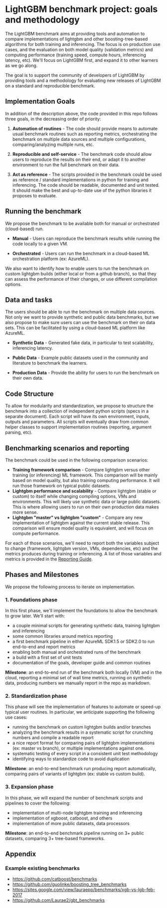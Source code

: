 # LightGBM benchmark project: goals and methodology

The LightGBM benchmark aims at providing tools and automation to compare implementations of lightgbm and other boosting-tree-based algorithms for both training and inferencing. The focus is on production use cases, and the evaluation on both model quality (validation metrics) and computing performance (training speed, compute hours, inferencing latency, etc). We'll focus on LightGBM first, and expand it to other learners as we go along.

The goal is to support the community of developers of LightGBM by providing tools and a methodology for evaluating new releases of LightGBM on a standard and reproducible benchmark.

## Implementation Goals

In addition of the description above, the code provided in this repo follows three goals, in the decreasing order of priority:

1. **Automation of routines** - The code should provide means to automate usual benchmark routines such as reporting metrics, orchestrating the benchmark on multiple data sources and multiple configurations, comparing/analyzing multiple runs, etc.

2. **Reproducible and self-service** - The benchmark code should allow users to reproduce the results on their end, or adapt it to another environment to run the full benchmark on their data.

3. **Act as reference** - The scripts provided in the benchmark could be used as reference / standard implementations in python for training and inferencing. The code should be readable, documented and unit tested. It should make the best and up-to-date use of the python libraries it proposes to evaluate.

## Running the benchmark

We propose the benchmark to be available both for manual or orchestrated (cloud-based) run.

- **Manual** - Users can reproduce the benchmark results while running the code locally to a given VM.

- **Orchestrated** - Users can run the benchmark in a cloud-based ML orchestration platform (ex: AzureML).

We also want to identify how to enable users to run the benchmark on custom lightgbm builds (either local or from a github branch), so that they can assess the performance of their changes, or use different compilation options.

## Data and tasks

The users should be able to run the benchmark on multiple data sources. Not only we want to provide synthetic and public data benchmarks, but we also propose to make sure users can use the benchmark on their on data sets. This can be facilitated by using a cloud-based ML platform like AzureML.

- **Synthetic Data** - Generated fake data, in particular to test scalability, inferencing latency.

- **Public Data** - Example public datasets used in the community and literature to benchmark the learners.

- **Production Data** - Provide the ability for users to run the benchmark on their own data.

## Code Structure

To allow for modularity and standardization, we propose to structure the benchmark into a collection of independent python scripts (specs in a separate document). Each script will have its own environment, inputs, outputs and parameters. All scripts will eventually draw from common helper classes to support implementation routines (reporting, argument parsing, etc).

## Benchmarking scenarios and reporting

The benchmark could be used in the following comparison scenarios:

- **Training framework comparison** - Compare lightgbm versus other training (or inferencing) ML framework. This comparison will be mainly based on model quality, but also training computing performance. It will run those framework on typical public datasets.
- **Lightgbm performance and scalability** - Compare lightgbm (stable or custom) to itself while changing compiling options, VMs and environments. This will likely use synthetic data or large public datasets. This is where allowing users to run on their own production data makes more sense.
- **Lightgbm "master" vs lightgbm "custom"** - Compare any new implementation of lightgbm against the current stable release. This comparison will ensure model quality is equivalent, and will focus on compute performance.

For each of those scenarios, we'll need to report both the variables subject to change (framework, lightgbm version, VMs, dependencies, etc) and the metrics produces during training or inferencing. A list of those variables and metrics is provided in the [Reporting Guide](contribute/reporting-guide.md).

## Phases and Milestones

We propose the following process to iterate on implementation.

### 1. Foundations phase

In this first phase, we'll implement the foundations to allow the benchmark to grow later. We'll start with:
- a couple minimal scripts for generating synthetic data, training lightgbm and inferencing
- some common libraries around metrics reporting
- a first benchmark pipeline in either AzureML SDK1.5 or SDK2.0 to run end-to-end and report metrics
- enabling both manual and orchestrated runs of the benchmark
- a build with a first set of unit tests
- documentation of the goals, developer guide and common routines

**Milestone**: an end-to-end run of the benchmark both locally (VM) and in the cloud, reporting a minimal set of wall time metrics, running on synthetic data, producing numbers we manually report in the repo as markdown.

### 2. Standardization phase

This phase will see the implementation of features to automate or speed-up typical user routines. In particular, we anticipate supporting the following use cases:
- running the benchmark on custom lightgbm builds and/or branches
- analyzing the benchmark results in a systematic script for crunching numbers and compile a readable report
- a nice report format for comparing pairs of lightgbm implementations (ex: master vs branch), or multiple implementations against one.
- systematic testing of every script in a consistent unit test methodology
- identifying ways to standardize code to avoid duplication

**Milestone**: an end-to-end benchmark run producing report automatically, comparing pairs of variants of lightgbm (ex: stable vs custom build).

### 3. Expansion phase

In this phase, we will expand the number of benchmark scripts and pipelines to cover the following:
- implementation of multi-node lightgbm training and inferencing
- implementation of xgboost, catboost, and others
- implementation of more public datasets, data processors

**Milestone**: an end-to-end benchmark pipeline running on 3+ public datasets, comparing 3+ tree-based frameworks.

## Appendix

### Example existing benchmarks

- https://github.com/catboost/benchmarks
- https://github.com/guolinke/boosting_tree_benchmarks
- https://sites.google.com/view/lauraepp/benchmarks/xgb-vs-lgb-feb-2017
- https://github.com/Laurae2/gbt_benchmarks
